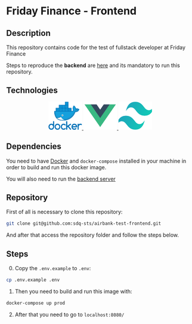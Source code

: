 # Friday Finance - Frontend

## Description
This repository contains code for the test of fullstack developer at Friday Finance

Steps to reproduce the **backend** are [here](https://github.com/sdq-sts/airbank-test-backend) and its mandatory to run this repository.

## Technologies

<p align="center">
  <a href="https://www.docker.com/" target="blank">
    <img src="assets/docker-logo.png" width="90" height="75" alt="Docker Logo" />
  </a>
  <a href="https://vuejs.org/" target="blank">
    <img src="assets/vue-logo.png" width="90" height="75" alt="Vue Logo"/>
  </a>
  <a href="https://tailwindcss.com/" target="blank">
    <img src="assets/tailwind-logo.png" width="90" height="75" alt="Vue Logo"/>
  </a>
</p>

## Dependencies

You need to have [Docker](https://www.docker.com/) and `docker-compose` installed in your machine in order to build and run this docker image.

You will also need to run the [backend server](https://github.com/sdq-sts/airbank-test-backend)

## Repository

First of all is necessary to clone this repository:

```bash
git clone git@github.com:sdq-sts/airbank-test-frontend.git
```

And after that access the repository folder and follow the steps below.

## Steps

0. Copy the `.env.example` to `.env`:

```bash
cp .env.example .env
```

1. Then you need to build and run this image with:

```bash
docker-compose up prod
```

2. After that you need to go to `localhost:8080/`
